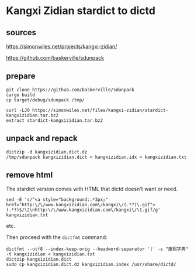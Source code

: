 # Kangxi Zidian stardict to dictd

## sources

https://simonwiles.net/projects/kangxi-zidian/

https://github.com/baskerville/sdunpack

## prepare

```
git clone https://github.com/baskerville/sdunpack
cargo build
cp target/debug/sdunpack /tmp/
```

```
curl -LJO https://simonwiles.net/files/kangxi-zidian/stardict-kangxizidian.tar.bz2
extract stardict-kangxizidian.tar.bz2
```

## unpack and repack

```
dictzip -d kangxizidian.dict.dz
/tmp/sdunpack kangxizidian.dict < kangxizidian.idx > kangxizidian.txt
```

## remove html

The stardict version comes with HTML that dictd doesn't want or need.

```
sed -E 's/^<a style="background:.*3px;" href="http:\/\/www.kangxizidian.com\/kangxi\/(.*?)\.gif">(.*?)$/\2\nhttp:\/\/www.kangxizidian.com\/kangxi\/\1.gif/g' kangxizidian.txt
```

etc.

Then proceed with the `dictfmt` command:

```
dictfmt --utf8 --index-keep-orig --headword-separator '|' -s "康熙字典" -t kangxizidian < kangxizidian.txt
dictzip kangxizidian.dict
sudo cp kangxizidian.dict.dz kangxizidian.index /usr/share/dictd/
```
